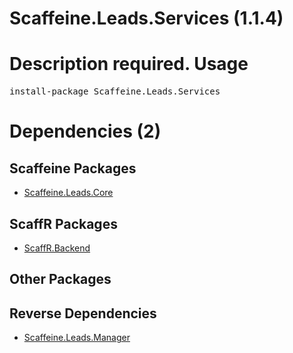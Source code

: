 ﻿Scaffeine.Leads.Services (1.1.4)
======
Description required.
Usage
======
<pre>install-package Scaffeine.Leads.Services</pre>
Dependencies (2)
=====

Scaffeine Packages
------
* [Scaffeine.Leads.Core](https://github.com/wcpro/Scaffeine/tree/master/src/Scaffeine.Leads.Core)

ScaffR Packages
------
* [ScaffR.Backend](https://github.com/wcpro/ScaffR/tree/master/src/ScaffR.Backend)

Other Packages
------

Reverse Dependencies
-----
* [Scaffeine.Leads.Manager](https://github.com/wcpro/scaffeine/tree/master/src/Scaffeine.Leads.Manager)

